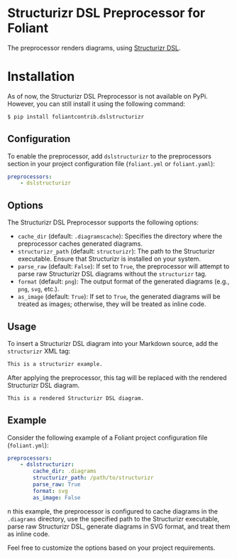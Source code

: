 # Structurizr DSL Preprocessor for Foliant

The preprocessor renders diagrams, using [Structurizr DSL](https://docs.structurizr.com/dsl).

# Installation

As of now, the Structurizr DSL Preprocessor is not available on PyPi. However, you can still install it using the following command:

```bash
$ pip install foliantcontrib.dslstructurizr
```

## Configuration

To enable the preprocessor, add `dslstructurizr` to the preprocessors section in your project configuration file (`foliant.yml` or `foliant.yaml`):

```yaml
preprocessors:
    - dslstructurizr
```

## Options

The Structurizr DSL Preprocessor supports the following options:

- `cache_dir` (default: `.diagramscache`): Specifies the directory where the preprocessor caches generated diagrams.
- `structurizr_path` (default: `structurizr`): The path to the Structurizr executable. Ensure that Structurizr is installed on your system.
- `parse_raw` (default: `False`): If set to `True`, the preprocessor will attempt to parse raw Structurizr DSL diagrams without the `structurizr` tag.
- `format` (default: `png`): The output format of the generated diagrams (e.g., `png`, `svg`, etc.).
- `as_image` (default: `True`): If set to `True`, the generated diagrams will be treated as images; otherwise, they will be treated as inline code.

## Usage

To insert a Structurizr DSL diagram into your Markdown source, add the `structurizr` XML tag:

```html
This is a structurizr example.

```

After applying the preprocessor, this tag will be replaced with the rendered Structurizr DSL diagram.

```html
This is a rendered Structurizr DSL diagram.

```

## Example

Consider the following example of a Foliant project configuration file (`foliant.yml`):

```yaml
preprocessors:
    - dslstructurizr:
        cache_dir: .diagrams
        structurizr_path: /path/to/structurizr
        parse_raw: True
        format: svg
        as_image: False

```

n this example, the preprocessor is configured to cache diagrams in the `.diagrams` directory, use the specified path to the Structurizr executable, parse raw Structurizr DSL, generate diagrams in SVG format, and treat them as inline code.

Feel free to customize the options based on your project requirements.


